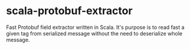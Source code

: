 # scala-protobuf-extractor
Fast Protobuf field extractor written in Scala. It's purpose is to read fast a given tag from serialized message without the need to deserialize whole message.
